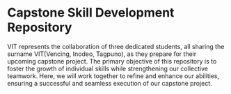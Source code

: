 # Capstone Skill Development Repository
VIT represents the collaboration of three dedicated students, all sharing the surname VIT(Vencing, Inodeo, Tagpuno), as they prepare for their upcoming capstone project. The primary objective of this repository is to foster the growth of individual skills while strengthening our collective teamwork. Here, we will work together to refine and enhance our abilities, ensuring a successful and seamless execution of our capstone project.
